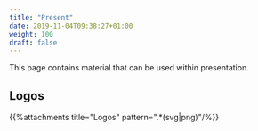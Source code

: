 ```yaml
---
title: "Present"
date: 2019-11-04T09:38:27+01:00
weight: 100
draft: false
---
```


This page contains material that can be used within presentation.

## Logos

{{%attachments title="Logos" pattern=".*(svg|png)"/%}}
